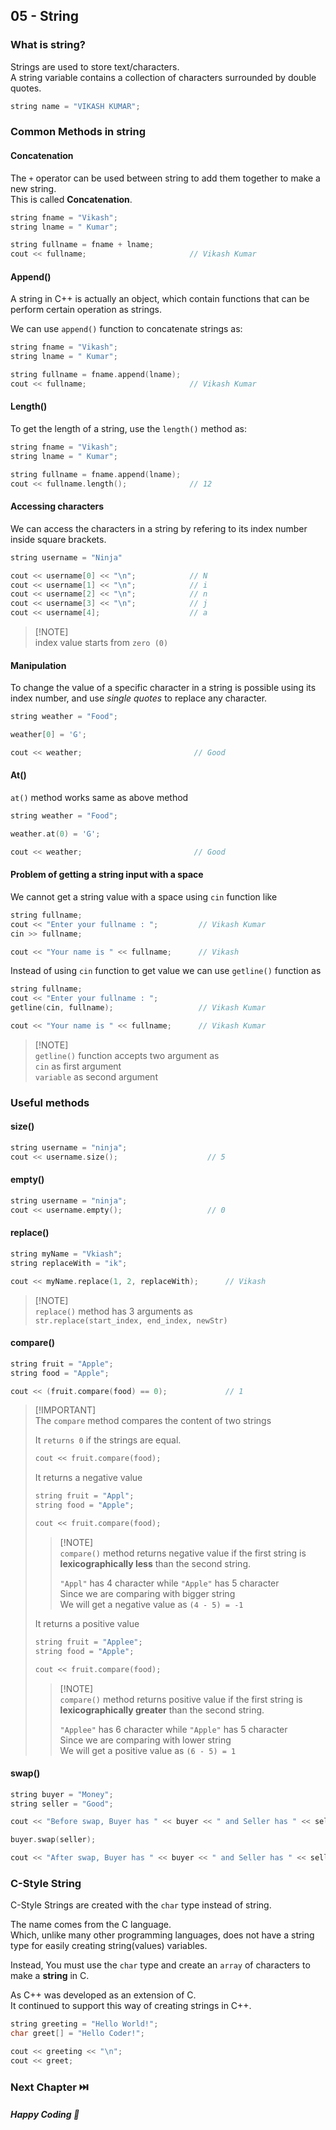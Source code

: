 ## 05 - String

### What is string?
Strings are used to store text/characters.<br/>
A string variable contains a collection of characters surrounded by double quotes.
```cpp
string name = "VIKASH KUMAR";
```

### Common Methods in string
#### Concatenation
The `+` operator can be used between string to add them together to make a new string.<br/>
This is called **Concatenation**.

```cpp
string fname = "Vikash";
string lname = " Kumar";

string fullname = fname + lname;
cout << fullname;                       // Vikash Kumar
```

#### Append()
A string in C++ is actually an object, which contain functions that can be perform certain operation as strings.

We can use `append()` function to concatenate strings as:
```cpp
string fname = "Vikash";
string lname = " Kumar";

string fullname = fname.append(lname);
cout << fullname;                       // Vikash Kumar
```

#### Length()
To get the length of a string, use the `length()` method as:
```cpp
string fname = "Vikash";
string lname = " Kumar";

string fullname = fname.append(lname);
cout << fullname.length();              // 12
```

#### Accessing characters
We can access the characters in a string by refering to its index number inside square brackets.

```cpp
string username = "Ninja"

cout << username[0] << "\n";            // N
cout << username[1] << "\n";            // i
cout << username[2] << "\n";            // n
cout << username[3] << "\n";            // j
cout << username[4];                    // a
```
> [!NOTE]\
> index value starts from `zero (0)`

#### Manipulation
To change the value of a specific character in a string is possible using its index number, and use *single quotes* to replace any character.

```cpp
string weather = "Food";

weather[0] = 'G';

cout << weather;                         // Good
```

#### At()
`at()` method works same as above method
```cpp
string weather = "Food";

weather.at(0) = 'G';

cout << weather;                         // Good
```

#### Problem of getting a string input with a space
We cannot get a string value with a space using `cin` function like
```cpp
string fullname;
cout << "Enter your fullname : ";         // Vikash Kumar
cin >> fullname;

cout << "Your name is " << fullname;      // Vikash
```
Instead of using `cin` function to get value we can use `getline()` function as
```cpp
string fullname;
cout << "Enter your fullname : ";
getline(cin, fullname);                   // Vikash Kumar

cout << "Your name is " << fullname;      // Vikash Kumar
```
> [!NOTE]\
> `getline()` function accepts two argument as\
> `cin` as first argument\
> `variable` as second argument

### Useful methods
#### size()
```cpp
string username = "ninja";
cout << username.size();                    // 5
```
#### empty()
```cpp
string username = "ninja";
cout << username.empty();                   // 0
```
#### replace()
```cpp
string myName = "Vkiash";
string replaceWith = "ik";

cout << myName.replace(1, 2, replaceWith);      // Vikash
```
> [!NOTE]\
> `replace()` method has 3 arguments as\
> `str.replace(start_index, end_index, newStr)`
#### compare()
```cpp
string fruit = "Apple";
string food = "Apple";

cout << (fruit.compare(food) == 0);             // 1
```
> [!IMPORTANT]\
> The `compare` method compares the content of two strings
>
> It `returns 0` if the strings are equal.
> ```cpp
> cout << fruit.compare(food);
> ```
> It returns a negative value
> ```cpp
> string fruit = "Appl";
> string food = "Apple";
>
> cout << fruit.compare(food);
> ```
> > [!NOTE]\
> > `compare()` method returns negative value if the first string is **lexicographically less** than the second string.
> >
> > `"Appl"` has 4 character while `"Apple"` has 5 character\
> > Since we are comparing with bigger string\
> > We will get a negative value as ` (4 - 5) = -1 `
>
> It returns a positive value
> ```cpp
> string fruit = "Applee";
> string food = "Apple";
>
> cout << fruit.compare(food);
> ```
> > [!NOTE]\
> > `compare()` method returns positive value if the first string is **lexicographically greater** than the second string.
> >
> > `"Applee"` has 6 character while `"Apple"` has 5 character\
> > Since we are comparing with lower string\
> > We will get a positive value as ` (6 - 5) = 1 `

#### swap()
```cpp
string buyer = "Money";
string seller = "Good";

cout << "Before swap, Buyer has " << buyer << " and Seller has " << seller << "\n";

buyer.swap(seller);

cout << "After swap, Buyer has " << buyer << " and Seller has " << seller << "\n";
```


### C-Style String
C-Style Strings are created with the `char` type instead of string.

The name comes from the C language.<br/>
Which, unlike many other programming languages, does not have a string type for easily creating string(values) variables.

Instead, You must use the `char` type and create an `array` of characters to make a **string** in C.

As C++ was developed as an extension of C.<br/>
It continued to support this way of creating strings in C++.
```cpp
string greeting = "Hello World!";
char greet[] = "Hello Coder!";

cout << greeting << "\n";
cout << greet;
```

### Next Chapter ⏭️

##### Happy Coding 💖